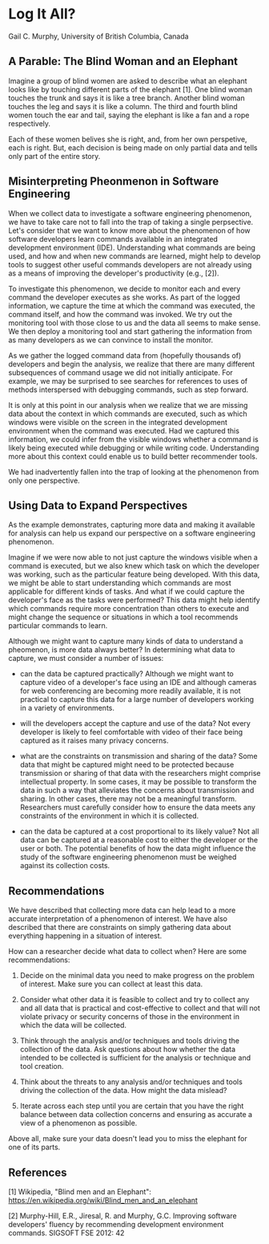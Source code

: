 # Log It All? 

Gail C. Murphy, University of British Columbia, Canada

## A Parable: The Blind Woman and an Elephant

Imagine a group of blind women are asked to describe what an elephant
looks like by touching different parts of the elephant [1]. One blind
woman touches the trunk and says it is like a tree branch. Another
blind woman touches the leg and says it is like a column.  The third
and fourth blind women touch the ear and tail, saying the elephant is
like a fan and a rope respectively.

Each of these women belives she is right, and, from her own
perspetive, each is right.  But, each decision is being made on only
partial data and tells only part of the entire story.

## Misinterpreting Pheonmenon in Software Engineering

When we collect data to investigate a software engineering phenomenon,
we have to take care not to fall into the trap of taking a single
perpsective.  Let's consider that we want to know more about the
phenomenon of how software developers learn commands available in an
integrated development environment (IDE). Understanding what commands
are being used, and how and when new commands are learned, might help to
develop tools to suggest other useful commands developers are not already
using as a means of improving the developer's productivity (e.g.,
[2]).

To investigate this phenomenon, we decide to monitor each and every
command the developer executes as she works. As part of the logged
information, we capture the time at which the command was executed,
the command itself, and how the command was invoked. 
We try out the monitoring tool with those close to us and
the data all seems to make sense.
We then deploy
a monitoring tool and start gathering the information from as many
developers as we can convince to install the monitor.

As we gather the logged command data from (hopefully thousands of)
developers and begin the analysis, we realize that there are many
different subsequences of command usage we did not initially
anticipate.  For example, we may be surprised to see searches for
references to uses of methods interspersed with debugging commands,
such as step forward.

It is only at this point in our analysis when we realize that we are
missing data about the context in which commands are executed, such
as which windows were visible on the screen in the integrated
development environment when the command was executed. Had we captured
this information, we could infer from the visible
windows whether a command is likely
being executed while debugging or while writing code.  Understanding
more about this context could enable us to build better recommender
tools.

We had inadvertently fallen into the trap of looking at the phenomenon
from only one perspective.

## Using Data to Expand Perspectives

As the example demonstrates, capturing more data and making it
available for analysis can help us expand our perspective on a
software engineering phenomenon.

Imagine if we were now able to not just capture the windows visible
when a command is executed, but we also knew which task on which the developer
was working, such as the particular feature being developed.
With this data, we might be able to start understanding which
commands are most applicable for different kinds of tasks. And what if
we could capture the developer's face as the tasks were performed?
This data might help identify which commands require more
concentration than others to execute and might change the sequence
or situations in which a tool recommends particular commands to learn.

Although we might want to capture many kinds of data to understand a
pheomenon, is more data always better? In determining what data to
capture, we must consider a number of issues: 

* can the data be captured practically? Although we might want to
capture video of a developer's face using an IDE and although cameras
for web conferencing are becoming more readily available, it is not
practical to capture this data for a large number of developers
working in a variety of environments.

* will the developers accept the capture and use of the data? Not every
developer is likely to feel comfortable with video of their face being
captured as it raises many privacy concerns.

* what are the constraints on transmission and sharing of the data?
Some data that might be captured might need to be protected because
transmission or sharing of that data with the researchers might
comprise intellectual property. In some cases, it may be possible
to transform the data in such a way that alleviates the concerns
about transmission and sharing. In other cases, there may not
be a meaningful transform. Researchers must carefully consider
how to ensure the data meets any constraints of the environment
in which it is collected.

* can the data be captured at a cost proportional to its likely value?
Not all data can be captured at a reasonable cost to either the
developer or the user or both. The potential benefits of how the
data might influence the study of the software engineering phenomenon
must be weighed against its collection costs.

## Recommendations

We have described that collecting more data can help lead to a more
accurate interpretation of a phenomenon of interest. We have also
described that there are constraints on simply gathering data
about everything happening in a situation of interest.

How can a researcher decide what data to collect when? Here are
some recommendations:

1. Decide on the minimal data you need to make progress on the problem
of interest. Make sure you can collect at least this data.

2. Consider what other data it is feasible to collect and try to
collect any and all data that is practical and cost-effective to collect and that will
not violate privacy or security concerns of those in the environment
in which the data will be collected.

3. Think through the analysis and/or techniques and tools driving the
collection of the data. Ask questions about how whether the data
intended to be collected is sufficient for the analysis or technique
and tool creation.

4. Think about the threats to any analysis and/or techniques and
tools driving the collection of the data. How might the
data mislead?

5. Iterate across each step until you are certain that you have
the right balance between data collection concerns and
ensuring as accurate a view of a phenomenon as possible.

Above all, make sure your data doesn't lead you to miss
the elephant for one of its parts.

## References

[1] Wikipedia, "Blind men and an Elephant": https://en.wikipedia.org/wiki/Blind_men_and_an_elephant

[2] Murphy-Hill, E.R., Jiresal, R. and Murphy, G.C. Improving software developers' fluency by recommending development environment commands. SIGSOFT FSE 2012: 42


